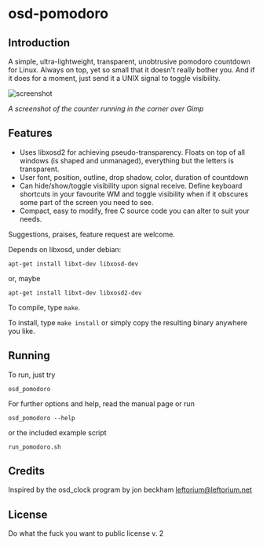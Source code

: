 # osd-pomodoro

## Introduction

A simple, ultra-lightweight, transparent, unobtrusive pomodoro countdown for Linux. Always on top, yet so small that it doesn't really bother you. And if it does for a moment, just send it a UNIX signal to toggle visibility.

![screenshot](https://bitbucket.org/dvtomas/osd-pomodoro/raw/default/screenshot.png)

*A screenshot of the counter running in the corner over Gimp*

## Features

 - Uses libxosd2 for achieving pseudo-transparency. Floats  on  top  of all  windows  (is  shaped and unmanaged), everything but the letters is transparent.
 - User font, position, outline, drop  shadow, color, duration of countdown
 - Can hide/show/toggle visibility upon signal receive. Define keyboard shortcuts in your favourite WM and toggle visibility when if it obscures some part of the screen you need to see.
 -  Compact, easy to modify, free C source code you can alter to suit your needs.

Suggestions, praises, feature request are welcome.

Depends on libxosd, under debian:

```
apt-get install libxt-dev libxosd-dev
```

or, maybe


```
apt-get install libxt-dev libxosd2-dev
```

To compile, type ```make```.

To install, type ```make install``` or simply copy the resulting binary anywhere
you like.

## Running

To run, just try

```
osd_pomodoro
```

For further options and help, read the manual page or run

```
osd_pomodoro --help 
```

or the included example script 

```
run_pomodoro.sh
```

## Credits

Inspired by the osd_clock program by jon beckham <leftorium@leftorium.net>

## License

Do what the fuck you want to public license v. 2